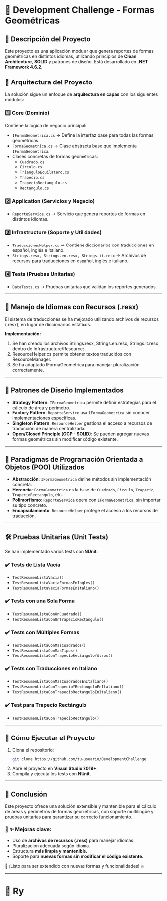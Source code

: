 # 📌 Development Challenge - Formas Geométricas

## 📖 Descripción del Proyecto

Este proyecto es una aplicación modular que genera reportes de formas geométricas en distintos idiomas, utilizando principios de **Clean Architecture**, **SOLID** y patrones de diseño. Está desarrollado en **.NET Framework 4.6.2**.

## 🚀 Arquitectura del Proyecto

La solución sigue un enfoque de **arquitectura en capas** con los siguientes módulos:

### **1️⃣ Core (Dominio)**

Contiene la lógica de negocio principal:

- `IFormaGeometrica.cs` → Define la interfaz base para todas las formas geométricas.
- `FormaGeometrica.cs` → Clase abstracta base que implementa `IFormaGeometrica`.
- Clases concretas de formas geométricas:
  - `Cuadrado.cs`
  - `Circulo.cs`
  - `TrianguloEquilatero.cs`
  - `Trapecio.cs`
  - `TrapecioRectangulo.cs`
  - `Rectangulo.cs`

### **2️⃣ Application (Servicios y Negocio)**

- `ReporteService.cs` → Servicio que genera reportes de formas en distintos idiomas.

### **3️⃣ Infrastructure (Soporte y Utilidades)**

- `TraduccionesHelper.cs` → Contiene diccionarios con traducciones en español, inglés e italiano.
- `Strings.resx, Strings.en.resx, Strings.it.resx` → Archivos de recursos para traducciones en español, inglés e italiano.

### **4️⃣ Tests (Pruebas Unitarias)**

- `DataTests.cs` → Pruebas unitarias que validan los reportes generados.

---

## 🔹 **Manejo de Idiomas con Recursos (.resx)**

El sistema de traducciones se ha mejorado utilizando archivos de recursos (.resx), en lugar de diccionarios estáticos.

**Implementación:**

1. Se han creado los archivos Strings.resx, Strings.en.resx, Strings.it.resx dentro de Infrastructure/Resources.
2. ResourceHelper.cs permite obtener textos traducidos con ResourceManager.
3. Se ha adaptado IFormaGeometrica para manejar pluralización correctamente.

---

## 🔹 **Patrones de Diseño Implementados**

- **Strategy Pattern**: `IFormaGeometrica` permite definir estrategias para el cálculo de área y perímetro.
- **Factory Pattern**: `ReporteService` usa `IFormaGeometrica` sin conocer implementaciones específicas.
- **Singleton Pattern**: `ResourceHelper` gestiona el acceso a recursos de traducción de manera centralizada.
- **Open/Closed Principle (OCP - SOLID)**: Se pueden agregar nuevas formas geométricas sin modificar código existente.

---

## 🔹 **Paradigmas de Programación Orientada a Objetos (POO) Utilizados**

- **Abstracción**: `IFormaGeometrica` define métodos sin implementación concreta.
- **Herencia**: `FormaGeometrica` es la base de `Cuadrado`, `Circulo`, `Trapecio`, `TrapecioRectangulo`, etc.
- **Polimorfismo**: `ReporteService` opera con `IFormaGeometrica`, sin importar su tipo concreto.
- **Encapsulamiento**: `ResourceHelper` protege el acceso a los recursos de traducción.

---

## 🛠 **Pruebas Unitarias (Unit Tests)**

Se han implementado varios tests con **NUnit**:

### **✔️ Tests de Lista Vacía**

- `TestResumenListaVacia()`
- `TestResumenListaVaciaFormasEnIngles()`
- `TestResumenListaVaciaFormasEnItaliano()`

### **✔️ Tests con una Sola Forma**

- `TestResumenListaConUnCuadrado()`
- `TestResumenListaConUnTrapecioRectangulo()`

### **✔️ Tests con Múltiples Formas**

- `TestResumenListaConMasCuadrados()`
- `TestResumenListaConMasTipos()`
- `TestResumenListaConTrapecioRectanguloYOtros()`

### **✔️ Tests con Traducciones en Italiano**

- `TestResumenListaConMasCuadradosEnItaliano()`
- `TestResumenListaConTrapecioYRectanguloEnItaliano()`
- `TestResumenListaConTrapecioRectanguloEnItaliano()`

### **✔️ Test para Trapecio Rectángulo**

- `TestResumenListaConTrapecioRectangulo()`

---

## 🎯 **Cómo Ejecutar el Proyecto**

1. Clona el repositorio:
   ```bash
   git clone https://github.com/tu-usuario/DevelopmentChallenge
   ```
2. Abre el proyecto en **Visual Studio 2019+**.
3. Compila y ejecuta los tests con **NUnit**.

---

## 📌 **Conclusión**

Este proyecto ofrece una solución extensible y mantenible para el cálculo de áreas y perímetros de formas geométricas, con soporte multilingüe y pruebas unitarias para garantizar su correcto funcionamiento.

### 🎯 **✨ Mejoras clave:**

- Uso de **archivos de recursos (.resx)** para manejar idiomas.
- Pluralización adecuada según idioma.
- Estructura **más limpia y mantenible.**
- Soporte para **nuevas formas sin modificar el código existente.**

🚀 ¡Listo para ser extendido con nuevas formas y funcionalidades! 🔥

---

# 📌 **Ry**

